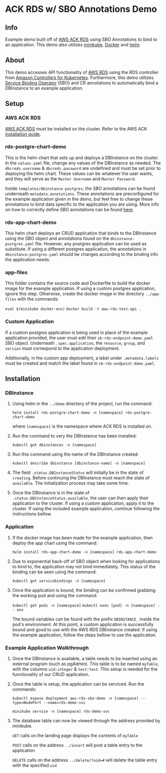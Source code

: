 ﻿# **ACK RDS w/ SBO Annotations Demo**

## Info

Example demo built off of [AWS ACK RDS](https://github.com/aws-controllers-k8s/rds-controller) using SBO Annotations to bind to an application. This demo also utilizes [minikube](https://minikube.sigs.k8s.io/docs/start/),  [Docker](https://docs.docker.com/get-docker/) and [helm](https://helm.sh/).

## About

This demo accesses API functionality of [AWS RDS](https://aws.amazon.com/rds/?trk=c0fcea17-fb6a-4c27-ad98-192318a276ff&sc_channel=ps&sc_campaign=acquisition&sc_medium=ACQ-P|PS-GO|Brand|Desktop|SU|Database|Solution|US|EN|Text&s_kwcid=AL!4422!3!548665196304!e!!g!!amazon%20relational%20db&ef_id=EAIaIQobChMIpJKl5a-C9wIVbfHjBx0QYAOwEAAYASABEgJe7PD_BwE:G:s&s_kwcid=AL!4422!3!548665196304!e!!g!!amazon%20relational%20db) using the RDS controller from [Amazon Controllers for Kubernetes](https://github.com/aws-controllers-k8s/community).  Furthermore, this demo utilizes [Service Binding Operator](https://github.com/redhat-developer/service-binding-operator) (SBO) and CR annotations to automatically bind a DBInstance to an example application. 

## Setup
### AWS ACK RDS
[AWS ACK RDS](https://github.com/redhat-developer/sbo-services-investigation/tree/main/aws/s3/app) must be installed on the cluster. Refer to the AWS ACK [installation guide](https://aws-controllers-k8s.github.io/community/docs/user-docs/install/).

### rds-postgre-chart-demo
This is the helm chart that sets up and deploys a DBInstance on the cluster. In the `values.yaml` file, change any values of the DBInstance as needed. The `dbcreds.username` & `dbcreds.password` are undefined and must be set prior to deploying the helm chart. These values can be whatever the user wants, and they will serve as the `Master Username` and `Master Password`. 

Inside `templates/dbinstance-postgres`, the SBO annotations can be found underneath `metadata.annotations`. These annotations are preconfigured for the example application given in the demo, but feel free to change these annotations to bind data specific to the application you are using. More info on how to correctly define SBO annotations can be found [here](https://redhat-developer.github.io/service-binding-operator/userguide/exposing-binding-data/adding-annotation.html).

### rds-app-chart-demo
This helm chart deploys an CRUD application that binds to the DBInstance using the SBO object and annotations found on the `dbinstance-postgres.yaml` file. However, any postgres application can be used as substitute. If using a different postgres application, the annotations in `dbinstance-postgres.yaml` should be changes according to the binding info the application needs. 

### app-files
This folder contains the source code and Dockerfile to build the docker image for the example application. If using a custom postgres application, ignore this step. Otherwise, create the docker image in the directory `../app-files` with the commands:

`eval $(minikube docker-env)`
`docker build -t aws-rds-test-api .`


### Custom Application
If a custom postgres application is being used in place of the example application provided, the user must edit their `sb-rds-endpoint-demo.yaml` SBO object. Underneath `.spec.application`, the `resource`, `group`, and `version` must correspond to the application deployment. 

Additionally, in the custom app deployment, a label under `.metadata.labels` must be created and match the label found in `sb-rds-endpoint-demo.yaml`.

## Installation
### DBInstance
1. Using helm in the `../demo` directory of the project, run the command:

	`helm install rds-postgre-chart-demo -n [namespace] rds-postgre-chart-demo`

	where `[namespace]` is the namespace where ACK RDS is installed on.

2. Run the command to very the DBInstance has been installed:

	`kubectl get dbinstances -n [namespace]`

3. Run this command using the name of the DBInstance created:

	`kubectl describe dbinstance [dbinstance-name] -n [namespace]`

4. The field `.status.DBInstanceStatus` will initially be in the state of `creating`. Before continuing the DBInstance must reach the state of `available`. The initialization process may take some time.

5. Once the DBInstance is in the state of `.status.DBInstanceStatus.available`, the user can then apply their application to the cluster. If using a custom application, apply it to the cluster. If using the included example application, continue following the instructions bellow.

### Application
1. If the docker image has been made for the example application, then deploy the app chart using the command: 

	`helm install rds-app-chart-demo -n [namespace] rds-app-chart-demo`

2. Due to exponential back-off of SBO object when looking for applications to bind to, the application may not bind immediately. This status of the binding can be seen using the command:

	`kubectl get servicebindings -n [namespace]`

3.  Once the application is bound, the binding can be confirmed grabbing the working pod and using the command:

	`kubectl get pods -n [namespace]`
	`kubectl exec [pod] -n [namespace] -- env`
	
	The bound variables can be found with the prefix `DBINSTANCE_` inside the pod's environment. At this point, a custom application is successfully bound and good to use with the AWS RDS DBInstance created. If using the example application, follow the steps bellow to use the application.

### Example Application Walkthrough

1. Once the DBInstance is available, a table needs to be inserted using an external program (such as pgAdmin). This table is to be named `myTable`, with the columns `uid:integer` & `test:text`. This setup is needed for the functionality of our CRUD application.

2. Once the table is setup, the application can be serviced. Run the commands:
	
	`kubectl expose deployment aws-rds-sbo-demo -n [namespace] --type=NodePort --name=rds-demo-svc`
	
	`minikube service -n [namespace] rds-demo-svc`

3. The database table can now be viewed through the address provided by minikube. 

	`GET` calls on the landing page displays the contents of `myTable`

	`POST` calls on the address `../insert` will post a table entry to the application
	
	`DELETE` calls on the address `../delete/?uid=#` will delete the table entry with the specified `uid`


	
